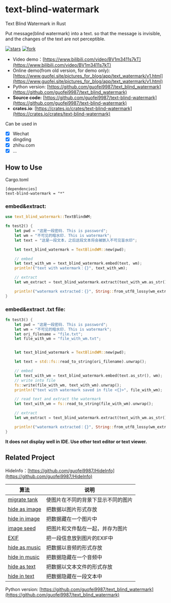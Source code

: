 # text-blind-watermark
Text Blind Watermark in Rust

Put message(blind watermark) into a text. so that the message is invisible, and the changes of the text are not perceptible.

[![stars](https://img.shields.io/github/stars/guofei9987/text-blind-watermark.svg?style=social)](https://github.com/guofei9987/text-blind-watermark/)
[![fork](https://img.shields.io/github/forks/guofei9987/text-blind-watermark?style=social)](https://github.com/guofei9987/text-blind-watermark/fork)


- Video demo：[https://www.bilibili.com/video/BV1m3411s7kT](https://www.bilibili.com/video/BV1m3411s7kT)
- Online demo(from old version, for demo only): [https://www.guofei.site/pictures_for_blog/app/text_watermark/v1.html](https://www.guofei.site/pictures_for_blog/app/text_watermark/v1.html)
- Python version: [https://github.com/guofei9987/text_blind_watermark](https://github.com/guofei9987/text_blind_watermark)
- **Source code:** [https://github.com/guofei9987/text-blind-watermark](https://github.com/guofei9987/text-blind-watermark)
- **crates.io**: [https://crates.io/crates/text-blind-watermark](https://crates.io/crates/text-blind-watermark)



Can be used in
- [x] Wechat
- [x] dingding
- [x] zhihu.com
- [x] ...

## How to Use

Cargo.toml
```
[dependencies]
text-blind-watermark = "*"
```


### embed&extract:

```Rust
use text_blind_watermark::TextBlindWM;

fn test2() {
    let pwd = "这是一段密码. This is password";
    let wm = "不可见的暗水印. This is watermark";
    let text = "这是一段文本，之后这段文本将会被嵌入不可见盲水印";

    let text_blind_watermark = TextBlindWM::new(pwd);

    // embed
    let text_with_wm = text_blind_watermark.embed(text, wm);
    println!("text with watermark：{}", text_with_wm);

    // extract
    let wm_extract = text_blind_watermark.extract(text_with_wm.as_str());

    println!("watermark extracted：{}", String::from_utf8_lossy(wm_extract.as_slice()))
}
```


### embed&extract .txt file:

```Rust
fn test3() {
    let pwd = "这是一段密码. This is password";
    let wm = "不可见的暗水印. This is watermark";
    let ori_filename = "file.txt";
    let file_with_wm = "file_with_wm.txt";


    let text_blind_watermark = TextBlindWM::new(pwd);

    let text = std::fs::read_to_string(ori_filename).unwrap();

    // embed
    let text_with_wm = text_blind_watermark.embed(text.as_str(), wm);
    // write into file
    fs::write(file_with_wm, text_with_wm).unwrap();
    println!("text with watermark saved in file <{}>", file_with_wm);

    // read text and extract the watermark
    let text_with_wm = fs::read_to_string(file_with_wm).unwrap();

    // extract
    let wm_extract = text_blind_watermark.extract(text_with_wm.as_str());

    println!("watermark extracted：{}", String::from_utf8_lossy(wm_extract.as_slice()))
}
```

**It does not display well in IDE. Use other text editor or text viewer.**

## Related Project




HideInfo：[https://github.com/guofei9987/HideInfo](https://github.com/guofei9987/HideInfo)


| 算法   | 说明                |
|------|-------------------|
| [migrate tank](https://github.com/guofei9987/HideInfo/blob/main/example/example_mirage_tank.py) | 使图片在不同的背景下显示不同的图片 |
| [hide as image](https://github.com/guofei9987/HideInfo/blob/main/example/example_hide_as_img.py) | 把数据以图片形式存放        |
| [hide in image](https://github.com/guofei9987/HideInfo/blob/main/example/example_hide_in_img.py) | 把数据藏在一个图片中          |
| [image seed](https://github.com/guofei9987/HideInfo/blob/main/example/example_img_seed.py)   | 把图片和文件黏在一起，并存为图片  |
| [EXIF](https://github.com/guofei9987/HideInfo/blob/main/example/example_img_exif.py) | 把一段信息放到图片的EXIF中   |
| [hide as music](https://github.com/guofei9987/HideInfo/blob/main/example/example_hide_as_music.py) | 把数据以音频的形式存放       |
| [hide in music](https://github.com/guofei9987/HideInfo/blob/main/example/example_hide_in_music.py) | 把数据隐藏在一个音频中       |
| [hide as text](https://github.com/guofei9987/HideInfo/blob/main/example/example_hide_as_txt.py) | 把数据以文本文件的形式存放 |
| [hide in text](https://github.com/guofei9987/HideInfo/blob/main/example/example_hide_in_txt.py) | 把数据隐藏在一段文本中 |


Python version: [https://github.com/guofei9987/text_blind_watermark](https://github.com/guofei9987/text_blind_watermark)
